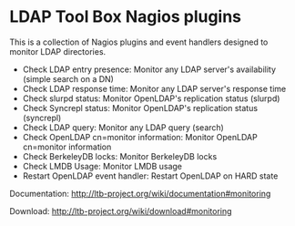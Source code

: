 # LDAP Tool Box Nagios plugins

This is a collection of Nagios plugins and event handlers designed to monitor LDAP directories.

* Check LDAP entry presence: Monitor any LDAP server's availability (simple search on a DN)
* Check LDAP response time: Monitor any LDAP server's response time
* Check slurpd status: Monitor OpenLDAP's replication status (slurpd)
* Check Syncrepl status: Monitor OpenLDAP's replication status (syncrepl)
* Check LDAP query: Monitor any LDAP query (search)
* Check OpenLDAP cn=monitor information: Monitor OpenLDAP cn=monitor information
* Check BerkeleyDB locks: Monitor BerkeleyDB locks
* Check LMDB Usage: Monitor LMDB usage
* Restart OpenLDAP event handler: Restart OpenLDAP on HARD state

Documentation: http://ltb-project.org/wiki/documentation#monitoring

Download: http://ltb-project.org/wiki/download#monitoring
